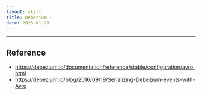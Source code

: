 ```yaml
---
layout: skill
title: Debezium - 
date: 2025-01-21
---
```







---



## Reference

- <https://debezium.io/documentation/reference/stable/configuration/avro.html>
- <https://debezium.io/blog/2016/09/19/Serializing-Debezium-events-with-Avro>
